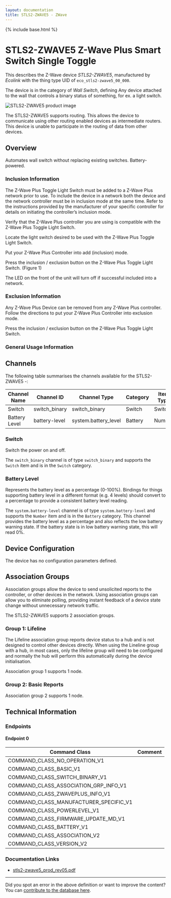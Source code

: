 ```yaml
---
layout: documentation
title: STLS2-ZWAVE5 - ZWave
---
```


{% include base.html %}

# STLS2-ZWAVE5 Z-Wave Plus Smart Switch Single Toggle
This describes the Z-Wave device *STLS2-ZWAVE5*, manufactured by *Ecolink* with the thing type UID of ```eco_stls2-zwave5_00_000```.

The device is in the category of *Wall Switch*, defining Any device attached to the wall that controls a binary status of something, for ex. a light switch.

![STLS2-ZWAVE5 product image](https://opensmarthouse.org/zwavedatabase/1473/image/)


The STLS2-ZWAVE5 supports routing. This allows the device to communicate using other routing enabled devices as intermediate routers.  This device is unable to participate in the routing of data from other devices.

## Overview

Automates wall switch without replacing existing switches. Battery-powered.

### Inclusion Information

The Z-Wave Plus Toggle Light Switch must be added to a Z-Wave Plus network prior to use. To include the device in a network both the device and the network controller must be in inclusion mode at the same time. Refer to the instructions provided by the manufacturer of your specific controller for details on initiating the controller’s inclusion mode.

Verify that the Z-Wave Plus controller you are using is compatible with the Z-Wave Plus Toggle Light Switch.

Locate the light switch desired to be used with the Z-Wave Plus Toggle Light Switch.

Put your Z-Wave Plus Controller into add (inclusion) mode.

Press the inclusion / exclusion button on the Z-Wave Plus Toggle Light Switch. (Figure 1)

The LED on the front of the unit will turn off if successful included into a network.

### Exclusion Information

Any Z-Wave Plus Device can be removed from any Z-Wave Plus controller. Follow the directions to put your Z-Wave Plus Controller into exclusion mode.

Press the inclusion / exclusion button on the Z-Wave Plus Toggle Light Switch.

### General Usage Information



## Channels

The following table summarises the channels available for the STLS2-ZWAVE5 -:

| Channel Name | Channel ID | Channel Type | Category | Item Type |
|--------------|------------|--------------|----------|-----------|
| Switch | switch_binary | switch_binary | Switch | Switch | 
| Battery Level | battery-level | system.battery_level | Battery | Number |

### Switch
Switch the power on and off.

The ```switch_binary``` channel is of type ```switch_binary``` and supports the ```Switch``` item and is in the ```Switch``` category.

### Battery Level
Represents the battery level as a percentage (0-100%). Bindings for things supporting battery level in a different format (e.g. 4 levels) should convert to a percentage to provide a consistent battery level reading.

The ```system.battery-level``` channel is of type ```system.battery-level``` and supports the ```Number``` item and is in the ```Battery``` category.
This channel provides the battery level as a percentage and also reflects the low battery warning state. If the battery state is in low battery warning state, this will read 0%.


## Device Configuration

The device has no configuration parameters defined.

## Association Groups

Association groups allow the device to send unsolicited reports to the controller, or other devices in the network. Using association groups can allow you to eliminate polling, providing instant feedback of a device state change without unnecessary network traffic.

The STLS2-ZWAVE5 supports 2 association groups.

### Group 1: Lifeline

The Lifeline association group reports device status to a hub and is not designed to control other devices directly. When using the Lineline group with a hub, in most cases, only the lifeline group will need to be configured and normally the hub will perform this automatically during the device initialisation.

Association group 1 supports 1 node.

### Group 2: Basic Reports


Association group 2 supports 1 node.

## Technical Information

### Endpoints

#### Endpoint 0

| Command Class | Comment |
|---------------|---------|
| COMMAND_CLASS_NO_OPERATION_V1| |
| COMMAND_CLASS_BASIC_V1| |
| COMMAND_CLASS_SWITCH_BINARY_V1| |
| COMMAND_CLASS_ASSOCIATION_GRP_INFO_V1| |
| COMMAND_CLASS_ZWAVEPLUS_INFO_V1| |
| COMMAND_CLASS_MANUFACTURER_SPECIFIC_V1| |
| COMMAND_CLASS_POWERLEVEL_V1| |
| COMMAND_CLASS_FIRMWARE_UPDATE_MD_V1| |
| COMMAND_CLASS_BATTERY_V1| |
| COMMAND_CLASS_ASSOCIATION_V2| |
| COMMAND_CLASS_VERSION_V2| |

### Documentation Links

* [stls2-zwave5_prod_rev05.pdf](https://opensmarthouse.org/zwavedatabase/1473/reference/STLS2-ZWAVE5_Prod_Rev05.pdf)

---

Did you spot an error in the above definition or want to improve the content?
You can [contribute to the database here](https://opensmarthouse.org/zwavedatabase/1473).
